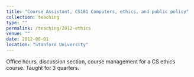 ```yaml
---
title: "Course Assistant, CS181 Computers, ethics, and public policy"
collection: teaching
type: ""
permalink: /teaching/2012-ethics
venue: ""
date: 2012-08-01
location: "Stanford University"
---
```


Office hours, discussion section, course management for a CS ethics course. Taught for 3 quarters.

